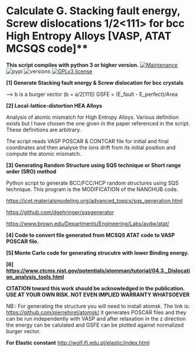 # Calculate G. Stacking fault energy, Screw dislocations 1/2<111> for bcc High Entropy Alloys [VASP, ATAT MCSQS code]**

**This script compiles with python 3 or higher version.**
[![Maintenance](https://img.shields.io/badge/Maintained%3F-yes-green.svg)](https://GitHub.com/Naereen/StrapDown.js/graphs/commit-activity)
![pypi](https://img.shields.io/pypi/v/pybadges.svg)
![versions](https://img.shields.io/pypi/pyversions/pybadges.svg)
[![GPLv3 license](https://img.shields.io/badge/License-GPLv3-blue.svg)](http://perso.crans.org/besson/LICENSE.html)

**[1] Generate Stacking fault energy & Screw dislocation for bcc crystals**

--> b is a burger vector (b = a/2[111])
GSFE = (E_fault - E_perfect)/Area

**[2] Local-lattice-distortion HEA Alloys**

Analysis of atomic mismatch for High Entropy Alloys. Various definition exists but I have chosen the one given in the paper referenced in the script. These definitions are arbitrary.

The script reads VASP POSCAR & CONTCAR file for initial and final coordinates and then analyse the ions drift from its initial position and compute the atomic mismatch.

**[3] Generating Random Structure using SQS technique or Short range order (SRO) method**

Python script to generate BCC/FCC/HCP random structures using SQS technique. This program is the MODIFICATION of the NANOHUB code.

https://icet.materialsmodeling.org/advanced_topics/sqs_generation.html 

https://github.com/dgehringer/sqsgenerator 

https://www.brown.edu/Departments/Engineering/Labs/avdw/atat/

**[4] Code to convert file generated from MCSQS ATAT code to VASP POSCAR file.**

**[5] Monte Carlo code for generating strucutre with lower Binding energy.**

**[6] https://www.ctcms.nist.gov/potentials/atomman/tutorial/04.3._Dislocation_analysis_tools.html**

**CITATION toward this work should be acknowledged in the publication.**
**USE AT YOUR OWN RISK. NOT EVEN IMPLIED WARRANTY WHATSOEVER**

NB:: For generating the structure you will need to install atomsk. The link is:
https://github.com/pierrehirel/atomsk/ 
it generates POSCAR files and they can be run independently with VASP and after relaxation in the z direction
the energy can be calulated and GSFE can be plotted against normalized burger vector.

**For Elastic constant**
http://wolf.ifj.edu.pl/elastic/index.html

